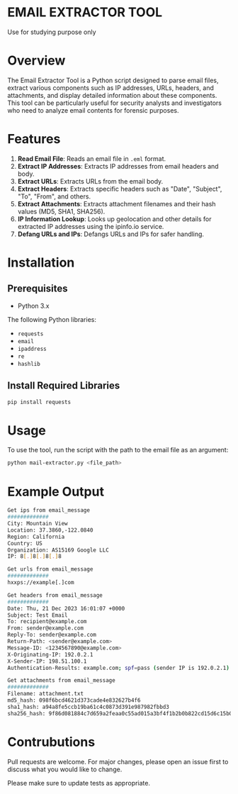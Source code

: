 
# EMAIL EXTRACTOR TOOL 
Use for studying purpose only

# Overview

The Email Extractor Tool is a Python script designed to parse email files, extract various components such as IP addresses, URLs, headers, and attachments, and display detailed information about these components. This tool can be particularly useful for security analysts and investigators who need to analyze email contents for forensic purposes.

# Features
1. **Read Email File**: Reads an email file in `.eml` format.
2. **Extract IP Addresses**: Extracts IP addresses from email headers and body.
3. **Extract URLs**: Extracts URLs from the email body.
4. **Extract Headers**: Extracts specific headers such as "Date", "Subject", "To", "From", and others.
5. **Extract Attachments**: Extracts attachment filenames and their hash values (MD5, SHA1, SHA256).
6. **IP Information Lookup**: Looks up geolocation and other details for extracted IP addresses using the ipinfo.io service.
7. **Defang URLs and IPs**: Defangs URLs and IPs for safer handling.

# Installation

## Prerequisites
 - Python 3.x

The following Python libraries:

- `requests`
- `email`
- `ipaddress`
- `re`
- `hashlib`

## Install Required Libraries

```bash
pip install requests
```
# Usage
To use the tool, run the script with the path to the email file as an argument:

```bash 
python mail-extractor.py <file_path>
```


# Example Output
```bash
Get ips from email_message
#############
City: Mountain View
Location: 37.3860,-122.0840
Region: California
Country: US
Organization: AS15169 Google LLC
IP: 8[.]8[.]8[.]8

Get urls from email_message
#############
hxxps://example[.]com

Get headers from email_message
#############
Date: Thu, 21 Dec 2023 16:01:07 +0000
Subject: Test Email
To: recipient@example.com
From: sender@example.com
Reply-To: sender@example.com
Return-Path: <sender@example.com>
Message-ID: <1234567890@example.com>
X-Originating-IP: 192.0.2.1
X-Sender-IP: 198.51.100.1
Authentication-Results: example.com; spf=pass (sender IP is 192.0.2.1) smtp.mailfrom=sender@example.com

Get attachments from email_message
#############
Filename: attachment.txt
md5_hash: 098f6bcd4621d373cade4e832627b4f6
sha1_hash: a94a8fe5ccb19ba61c4c0873d391e987982fbbd3
sha256_hash: 9f86d081884c7d659a2feaa0c55ad015a3bf4f1b2b0b822cd15d6c15b0f00a08
```

# Contrubutions

Pull requests are welcome. For major changes, please open an issue first to discuss what you would like to change.

Please make sure to update tests as appropriate.
